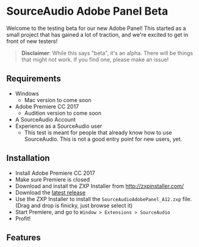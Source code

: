 # SourceAudio Adobe Panel Beta
Welcome to the testing beta for our new Adobe Panel! This started as a small project that has gained a lot of traction, and we're excited to get in front of new testers!
 
> **Disclaimer**: While this says "beta", it's an alpha. There will be things that might not work. If you find one, please make an issue!
 
## Requirements
- Windows 
  - Mac version to come soon
- Adobe Premiere CC 2017
  - Audition version to come soon
- A SourceAudio Account
- Experience as a SourceAudio user
  - This test is meant for people that already know how to use SourceAudio. This is not a good entry point for new users, yet.

## Installation
- Install Adobe Premiere CC 2017
- Make sure Premiere is closed
- Download and install the ZXP Installer from http://zxpinstaller.com/
- Download the [latest release](https://github.com/SourceAudio/sa-adobe-panel-beta/blob/master/SourceAudioAdobePanel_A12.zxp)
- Use the ZXP Installer to install the `SourceAudioAdobePanel_A12.zxp` file. (Drag and drop is finicky, just browse select it)
- Start Premiere, and go to `Window > Extensions > SourceAudio`
- Profit!
 
## Features

